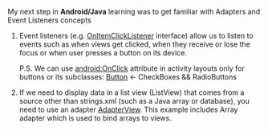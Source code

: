 
<p>My next step in <b>Android/Java</b> learning was to get familiar with Adapters and Event Listeners concepts</p>

<ol>
<li>Event listeners (e.g. <a href="https://developer.android.com/reference/android/widget/AdapterView.OnItemClickListener">OnItemClickListener</a> interface) allow us to listen to events such as when views get clicked, when they receive 
or lose the focus or when user presses a button on its device.
<p>P.S. We can use <a href="https://developer.android.com/reference/android/R.attr#onClick">android:OnClick</a> attribute in activity layouts only for buttons or its subclasses: <a href="https://developer.android.com/guide/topics/ui/controls/button">Button</a> <- CheckBoxes && RadioButtons </p></li>

<li>If we need to display data in a list view (ListView) that comes from a source other than strings.xml (such as a Java array or database), 
you need to use an adapter <a href="https://developer.android.com/guide/topics/ui/binding?hl=ru">AdapterView</a>. 
This example includes Array adapter which is used to bind arrays to views.
</li></ol>
